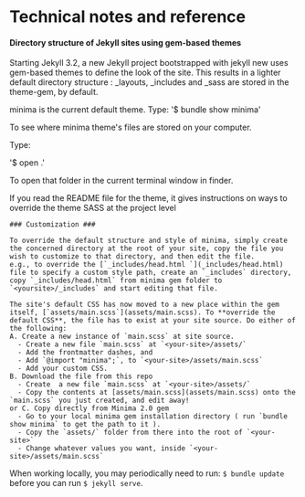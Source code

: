 Technical notes and reference
=============================

#### Directory structure of Jekyll sites using gem-based themes ####
Starting Jekyll 3.2, a new Jekyll project bootstrapped with jekyll new uses gem-based themes to define the look of the site. This results in a lighter default directory structure : _layouts, _includes and _sass are stored in the theme-gem, by default.

minima is the current default theme. 
Type: 
'$ bundle show minima'

To see  where minima theme's files are stored on your computer.

Type:

'$ open .'

To open that folder in the current terminal window in finder.

If you read the README file for the theme, it gives instructions on ways to override the theme SASS at the project level

	### Customization ###

	To override the default structure and style of minima, simply create the concerned directory at the root of your site, copy the file you wish to customize to that directory, and then edit the file.
	e.g., to override the [`_includes/head.html `](_includes/head.html) file to specify a custom style path, create an `_includes` directory, copy `_includes/head.html` from minima gem folder to `<yoursite>/_includes` and start editing that file.

	The site's default CSS has now moved to a new place within the gem itself, [`assets/main.scss`](assets/main.scss). To **override the default CSS**, the file has to exist at your site source. Do either of the following:
	A. Create a new instance of `main.scss` at site source.
	  - Create a new file `main.scss` at `<your-site>/assets/`
	  - Add the frontmatter dashes, and
	  - Add `@import "minima";`, to `<your-site>/assets/main.scss`
	  - Add your custom CSS.
	B. Download the file from this repo
	  - Create  a new file `main.scss` at `<your-site>/assets/`
	  - Copy the contents at [assets/main.scss](assets/main.scss) onto the `main.scss` you just created, and edit away!
	or C. Copy directly from Minima 2.0 gem
	  - Go to your local minima gem installation directory ( run `bundle show minima` to get the path to it ).
	  - Copy the `assets/` folder from there into the root of `<your-site>`
	  - Change whatever values you want, inside `<your-site>/assets/main.scss`




When working locally, you may periodically need to run: `$ bundle update` before you can run `$ jekyll serve`.


